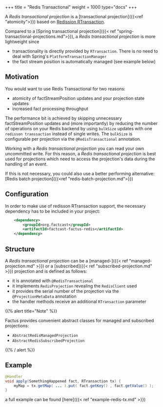 +++
title = "Redis Transactional"
weight = 1000
type="docs"
+++

A *Redis transactional projection* is a [transactional projection]({{<ref "atomicity">}})
based on [Redission RTransaction](https://www.javadoc.io/doc/org.redisson/redisson/latest/org/redisson/api/RTransaction.html).

Compared to a [Spring transactional projection]({{< ref "spring-transactional-projections.md">}}), a *Redis transactional projection* is more lightweight since
- transactionality is directly provided by `RTransaction`. There is no need to deal with Spring's `PlatformTransactionManager`
- the fact stream position is automatically managed (see example below)


## Motivation

You would want to use Redis Transactional for two reasons:

* atomicity of factStreamPosition updates and your projection state updates
* increased fact processing throughput

The performance bit is achieved by skipping unnecessary factStreamPosition updates and (more importantly) by
reducing the number of operations on your Redis backend by using `bulkSize` updates with one `redisson transsaction` instead of single writes.
The `bulkSize` is configurable per projection via the `@RedisTransactional` annotation.

Working with a *Redis transactional projection* you can read your own uncommitted write. For this reason, a *Redis transactional projection* is best used for projections which
need to access the projection's data during the handling of an event.

If this is not necessary, you could also use a better performing alternative: [Redis batch projection]({{<ref "redis-batch-projection.md">}})



## Configuration

In order to make use of redisson RTransaction support, the necessary dependency has to be included in your project:

```xml
    <dependency>
        <groupId>org.factcast</groupId>
        <artifactId>factcast-factus-redis</artifactId>
    </dependency>

```

## Structure

A *Redis transactional projection* can be a [managed-]({{< ref "managed-projection.md" >}}) or
a [subscribed]({{< ref "subscribed-projection.md" >}}) projection and is defined as follows:

- it is annotated with `@RedisTransactional`
- it implements `RedisProjection` revealing the `RedisClient` used
- it provides the serial number of the projection via the `@ProjectionMetaData` annotation
- the handler methods receive an additional `RTransaction` parameter

{{% alert  title="Note" %}}

Factus provides convenient abstract classes for managed and subscribed projections:
- `AbstractRedisManagedProjection`
- `AbstractRedisSubscribedProjection`

{{% / alert %}}

## Example

```java
@Handler
void apply(SomethingHappened fact, RTransaction tx) {
    myMap = tx.getMap( ... ).put( fact.getKey() , fact.getValue() );
}
```

a full example can be found [here]({{< ref "example-redis-tx.md" >}})

